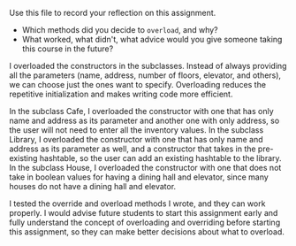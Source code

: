 Use this file to record your reflection on this assignment.

- Which methods did you decide to `overload`, and why?
- What worked, what didn't, what advice would you give someone taking this course in the future?

I overloaded the constructors in the subclasses. Instead of always providing all the parameters (name, address, number of floors, elevator, and others), we can choose just the ones want to specify. Overloading reduces the repetitive initialization and makes writing code more efficient. 

In the subclass Cafe, I overloaded the constructor with one that has only name and address as its parameter and another one with only address, so the user will not need to enter all the inventory values. In the subclass Library, I overloaded the constructor with one that has only name and address as its parameter as well, and a constructor that takes in the pre-existing hashtable, so the user can add an existing hashtable to the library. In the subclass House, I overloaded the constructor with one that does not take in boolean values for having a dining hall and elevator, since many houses do not have a dining hall and elevator.

I tested the override and overload methods I wrote, and they can work properly. I would advise future students to start this assignment early and fully understand the concept of overloading and overriding before starting this assignment, so they can make better decisions about what to overload. 

